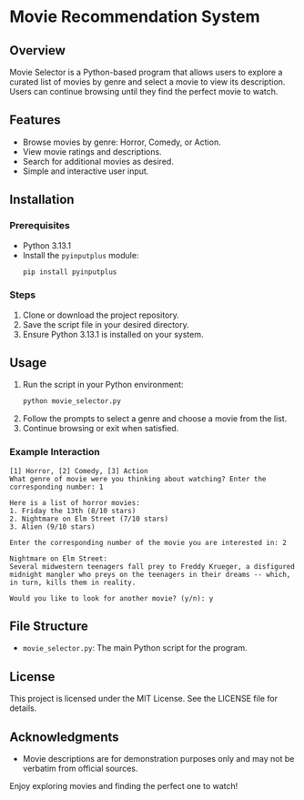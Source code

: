 # Movie Recommendation System

## Overview
Movie Selector is a Python-based program that allows users to explore a curated list of movies by genre and select a movie to view its description. Users can continue browsing until they find the perfect movie to watch.

## Features
- Browse movies by genre: Horror, Comedy, or Action.
- View movie ratings and descriptions.
- Search for additional movies as desired.
- Simple and interactive user input.

## Installation
### Prerequisites
- Python 3.13.1
- Install the `pyinputplus` module:
  ```bash
  pip install pyinputplus
  ```

### Steps
1. Clone or download the project repository.
2. Save the script file in your desired directory.
3. Ensure Python 3.13.1 is installed on your system.

## Usage
1. Run the script in your Python environment:
   ```bash
   python movie_selector.py
   ```
2. Follow the prompts to select a genre and choose a movie from the list.
3. Continue browsing or exit when satisfied.

### Example Interaction
```text
[1] Horror, [2] Comedy, [3] Action
What genre of movie were you thinking about watching? Enter the corresponding number: 1

Here is a list of horror movies:
1. Friday the 13th (8/10 stars)
2. Nightmare on Elm Street (7/10 stars)
3. Alien (9/10 stars)

Enter the corresponding number of the movie you are interested in: 2

Nightmare on Elm Street:
Several midwestern teenagers fall prey to Freddy Krueger, a disfigured midnight mangler who preys on the teenagers in their dreams -- which, in turn, kills them in reality.

Would you like to look for another movie? (y/n): y
```

## File Structure
- `movie_selector.py`: The main Python script for the program.

## License
This project is licensed under the MIT License. See the LICENSE file for details.

## Acknowledgments
- Movie descriptions are for demonstration purposes only and may not be verbatim from official sources.

Enjoy exploring movies and finding the perfect one to watch!

